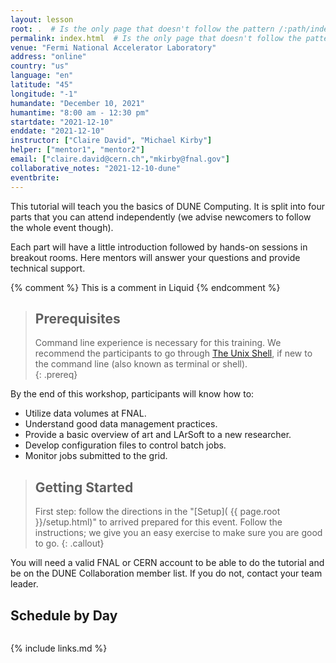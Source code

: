 ```yaml
---
layout: lesson
root: .  # Is the only page that doesn't follow the pattern /:path/index.html
permalink: index.html  # Is the only page that doesn't follow the pattern /:path/index.html
venue: "Fermi National Accelerator Laboratory"
address: "online"
country: "us"
language: "en"
latitude: "45"
longitude: "-1"
humandate: "December 10, 2021"
humantime: "8:00 am - 12:30 pm"
startdate: "2021-12-10"
enddate: "2021-12-10"
instructor: ["Claire David", "Michael Kirby"]
helper: ["mentor1", "mentor2"]
email: ["claire.david@cern.ch","mkirby@fnal.gov"]
collaborative_notes: "2021-12-10-dune"
eventbrite:
---
```


This tutorial will teach you the basics of DUNE Computing. It is split into four parts that you can attend independently (we advise newcomers to follow the whole event though).

Each part will have a little introduction followed by hands-on sessions in breakout rooms. Here mentors will answer your questions and provide technical support.

<!-- this is an html comment -->

{% comment %} This is a comment in Liquid {% endcomment %}

> ## Prerequisites
>
> Command line experience is necessary for this training. We recommend the
> participants to go through
> [The Unix Shell](https://swcarpentry.github.io/shell-novice/), if new to the
> command line (also known as terminal or shell).  
{: .prereq}

By the end of this workshop, participants will know how to:

* Utilize data volumes at FNAL.
* Understand good data management practices.
* Provide a basic overview of art and LArSoft to a new researcher.
* Develop configuration files to control batch jobs.
* Monitor jobs submitted to the grid.

> ## Getting Started
>
> First step: follow the directions in the "[Setup](
> {{ page.root }}/setup.html)" to arrived prepared for this event. Follow the instructions; we give you an easy exercise 
> to make sure you are good to go.
{: .callout}

You will need a valid FNAL or CERN account to be able to do the tutorial and be on the DUNE Collaboration member list. If you do not, contact your team leader.


<h2 id="schedule">Schedule by Day</h2>

<!--{% include custom_schedule3.html %}-->
<center><img  alt="" src="fig/Schedule_computing_training_202105.png"/></center>


<!-- An [asynchronous session]({{site.baseurl}}/asynchronous/) is designed as later day acivities for the first two days of the workshop.-->

{% include links.md %}
